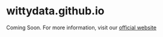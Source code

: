 # wittydata.github.io

Coming Soon. For more information, visit our [official website](https://www.wittydata.com)
